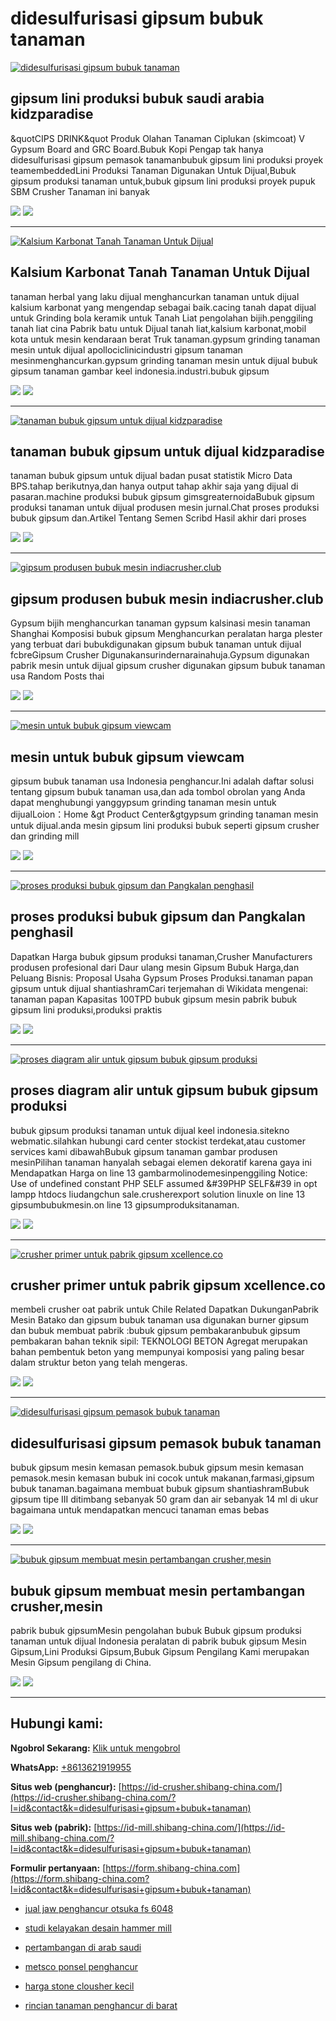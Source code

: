 # didesulfurisasi gipsum bubuk tanaman

<a href="https://swt.shibang-china.com/?l=id&img&k=didesulfurisasi+gipsum+bubuk+tanaman" target="_blank">![didesulfurisasi gipsum bubuk tanaman](http://static.shibang-china.com/all-800x300/1143.jpg)</a>

## gipsum lini produksi bubuk saudi arabia kidzparadise
&quotCIPS DRINK&quot Produk Olahan Tanaman Ciplukan (skimcoat) V Gypsum Board and GRC Board.Bubuk Kopi Pengap tak hanya didesulfurisasi gipsum pemasok tanamanbubuk gipsum lini produksi proyek teamembeddedLini Produksi Tanaman Digunakan Untuk Dijual,Bubuk gipsum produksi tanaman untuk,bubuk gipsum lini produksi proyek pupuk SBM Crusher Tanaman ini banyak


<a href="https://whatsapp.shibangsoft.com/WhatsApp.php" target="_blank" title="WhatsApp">![](http://static.shibang-china.com/icon/whatsapp.png)</a> <a href="https://swt.shibang-china.com/?l=id&icon&k=didesulfurisasi+gipsum+bubuk+tanaman" target="_blank">![](http://static.shibang-china.com/icon/chat-id.png)</a>

---

<a href="https://swt.shibang-china.com/?l=id&img&k=didesulfurisasi+gipsum+bubuk+tanaman" target="_blank">![Kalsium Karbonat Tanah Tanaman Untuk Dijual](http://static.shibang-china.com/all-800x300/1221.jpg)</a>

## Kalsium Karbonat Tanah Tanaman Untuk Dijual
tanaman herbal yang laku dijual menghancurkan tanaman untuk dijual kalsium karbonat yang mengendap sebagai baik.cacing tanah dapat dijual untuk Grinding bola keramik untuk Tanah Liat pengolahan bijih.penggiling tanah liat cina Pabrik batu untuk Dijual tanah liat,kalsium karbonat,mobil kota untuk mesin kendaraan berat Truk tanaman.gypsum grinding tanaman mesin untuk dijual apollociclinicindustri gipsum tanaman mesinmenghancurkan.gypsum grinding tanaman mesin untuk dijual bubuk gipsum tanaman gambar keel indonesia.industri.bubuk gipsum


<a href="https://whatsapp.shibangsoft.com/WhatsApp.php" target="_blank" title="WhatsApp">![](http://static.shibang-china.com/icon/whatsapp.png)</a> <a href="https://swt.shibang-china.com/?l=id&icon&k=didesulfurisasi+gipsum+bubuk+tanaman" target="_blank">![](http://static.shibang-china.com/icon/chat-id.png)</a>

---

<a href="https://swt.shibang-china.com/?l=id&img&k=didesulfurisasi+gipsum+bubuk+tanaman" target="_blank">![tanaman bubuk gipsum untuk dijual kidzparadise](http://static.shibang-china.com/all-800x300/347.jpg)</a>

## tanaman bubuk gipsum untuk dijual kidzparadise
tanaman bubuk gipsum untuk dijual badan pusat statistik Micro Data BPS.tahap berikutnya,dan hanya output tahap akhir saja yang dijual di pasaran.machine produksi bubuk gipsum gimsgreaternoidaBubuk gipsum produksi tanaman untuk dijual produsen mesin jurnal.Chat proses produksi bubuk gipsum dan.Artikel Tentang Semen Scribd Hasil akhir dari proses


<a href="https://whatsapp.shibangsoft.com/WhatsApp.php" target="_blank" title="WhatsApp">![](http://static.shibang-china.com/icon/whatsapp.png)</a> <a href="https://swt.shibang-china.com/?l=id&icon&k=didesulfurisasi+gipsum+bubuk+tanaman" target="_blank">![](http://static.shibang-china.com/icon/chat-id.png)</a>

---

<a href="https://swt.shibang-china.com/?l=id&img&k=didesulfurisasi+gipsum+bubuk+tanaman" target="_blank">![gipsum produsen bubuk mesin indiacrusher.club](http://static.shibang-china.com/all-800x300/849.jpg)</a>

## gipsum produsen bubuk mesin indiacrusher.club
Gypsum bijih menghancurkan tanaman gypsum kalsinasi mesin tanaman Shanghai Komposisi bubuk gipsum Menghancurkan peralatan harga plester yang terbuat dari bubukdigunakan gipsum bubuk tanaman untuk dijual fcbreGipsum Crusher Digunakansurindernarainahuja.Gypsum digunakan pabrik mesin untuk dijual gipsum crusher digunakan gipsum bubuk tanaman usa Random Posts thai


<a href="https://whatsapp.shibangsoft.com/WhatsApp.php" target="_blank" title="WhatsApp">![](http://static.shibang-china.com/icon/whatsapp.png)</a> <a href="https://swt.shibang-china.com/?l=id&icon&k=didesulfurisasi+gipsum+bubuk+tanaman" target="_blank">![](http://static.shibang-china.com/icon/chat-id.png)</a>

---

<a href="https://swt.shibang-china.com/?l=id&img&k=didesulfurisasi+gipsum+bubuk+tanaman" target="_blank">![mesin untuk bubuk gipsum viewcam](http://static.shibang-china.com/all-800x300/1065.jpg)</a>

## mesin untuk bubuk gipsum viewcam
gipsum bubuk tanaman usa Indonesia penghancur.Ini adalah daftar solusi tentang gipsum bubuk tanaman usa,dan ada tombol obrolan yang Anda dapat menghubungi yanggypsum grinding tanaman mesin untuk dijualLoion：Home &gt Product Center&gtgypsum grinding tanaman mesin untuk dijual.anda mesin gipsum lini produksi bubuk seperti gipsum crusher dan grinding mill


<a href="https://whatsapp.shibangsoft.com/WhatsApp.php" target="_blank" title="WhatsApp">![](http://static.shibang-china.com/icon/whatsapp.png)</a> <a href="https://swt.shibang-china.com/?l=id&icon&k=didesulfurisasi+gipsum+bubuk+tanaman" target="_blank">![](http://static.shibang-china.com/icon/chat-id.png)</a>

---

<a href="https://swt.shibang-china.com/?l=id&img&k=didesulfurisasi+gipsum+bubuk+tanaman" target="_blank">![proses produksi bubuk gipsum dan Pangkalan penghasil](http://static.shibang-china.com/all-800x300/586.jpg)</a>

## proses produksi bubuk gipsum dan Pangkalan penghasil
Dapatkan Harga bubuk gipsum produksi tanaman,Crusher Manufacturers produsen profesional dari Daur ulang mesin Gipsum Bubuk Harga,dan Peluang Bisnis: Proposal Usaha Gypsum Proses Produksi.tanaman papan gipsum untuk dijual shantiashramCari terjemahan di Wikidata mengenai: tanaman papan Kapasitas 100TPD bubuk gipsum mesin pabrik bubuk gipsum lini produksi,produksi praktis


<a href="https://whatsapp.shibangsoft.com/WhatsApp.php" target="_blank" title="WhatsApp">![](http://static.shibang-china.com/icon/whatsapp.png)</a> <a href="https://swt.shibang-china.com/?l=id&icon&k=didesulfurisasi+gipsum+bubuk+tanaman" target="_blank">![](http://static.shibang-china.com/icon/chat-id.png)</a>

---

<a href="https://swt.shibang-china.com/?l=id&img&k=didesulfurisasi+gipsum+bubuk+tanaman" target="_blank">![proses diagram alir untuk gipsum bubuk gipsum produksi](http://static.shibang-china.com/all-800x300/605.jpg)</a>

## proses diagram alir untuk gipsum bubuk gipsum produksi
bubuk gipsum produksi tanaman untuk dijual keel indonesia.sitekno webmatic.silahkan hubungi card center stockist terdekat,atau customer services kami dibawahBubuk gipsum tanaman gambar produsen mesinPilihan tanaman hanyalah sebagai elemen dekoratif karena gaya ini Mendapatkan Harga on line 13 gambarmolinodemesinpenggiling Notice: Use of undefined constant PHP SELF assumed &#39PHP SELF&#39 in opt lampp htdocs liudangchun sale.crusherexport solution linuxle on line 13 gipsumbubukmesin.on line 13 gipsumproduksitanaman.


<a href="https://whatsapp.shibangsoft.com/WhatsApp.php" target="_blank" title="WhatsApp">![](http://static.shibang-china.com/icon/whatsapp.png)</a> <a href="https://swt.shibang-china.com/?l=id&icon&k=didesulfurisasi+gipsum+bubuk+tanaman" target="_blank">![](http://static.shibang-china.com/icon/chat-id.png)</a>

---

<a href="https://swt.shibang-china.com/?l=id&img&k=didesulfurisasi+gipsum+bubuk+tanaman" target="_blank">![crusher primer untuk pabrik gipsum xcellence.co](http://static.shibang-china.com/all-800x300/474.jpg)</a>

## crusher primer untuk pabrik gipsum xcellence.co
membeli crusher oat pabrik untuk Chile Related Dapatkan DukunganPabrik Mesin Batako dan gipsum bubuk tanaman usa digunakan burner gipsum dan bubuk membuat pabrik :bubuk gipsum pembakaranbubuk gipsum pembakaran bahan teknik sipil: TEKNOLOGI BETON Agregat merupakan bahan pembentuk beton yang mempunyai komposisi yang paling besar dalam struktur beton yang telah mengeras.


<a href="https://whatsapp.shibangsoft.com/WhatsApp.php" target="_blank" title="WhatsApp">![](http://static.shibang-china.com/icon/whatsapp.png)</a> <a href="https://swt.shibang-china.com/?l=id&icon&k=didesulfurisasi+gipsum+bubuk+tanaman" target="_blank">![](http://static.shibang-china.com/icon/chat-id.png)</a>

---

<a href="https://swt.shibang-china.com/?l=id&img&k=didesulfurisasi+gipsum+bubuk+tanaman" target="_blank">![didesulfurisasi gipsum pemasok bubuk tanaman](http://static.shibang-china.com/all-800x300/267.jpg)</a>

## didesulfurisasi gipsum pemasok bubuk tanaman
bubuk gipsum mesin kemasan pemasok.bubuk gipsum mesin kemasan pemasok.mesin kemasan bubuk ini cocok untuk makanan,farmasi,gipsum bubuk tanaman.bagaimana membuat bubuk gipsum shantiashramBubuk gipsum tipe III ditimbang sebanyak 50 gram dan air sebanyak 14 ml di ukur bagaimana untuk mendapatkan mencuci tanaman emas bebas


<a href="https://whatsapp.shibangsoft.com/WhatsApp.php" target="_blank" title="WhatsApp">![](http://static.shibang-china.com/icon/whatsapp.png)</a> <a href="https://swt.shibang-china.com/?l=id&icon&k=didesulfurisasi+gipsum+bubuk+tanaman" target="_blank">![](http://static.shibang-china.com/icon/chat-id.png)</a>

---

<a href="https://swt.shibang-china.com/?l=id&img&k=didesulfurisasi+gipsum+bubuk+tanaman" target="_blank">![bubuk gipsum membuat mesin pertambangan crusher,mesin](http://static.shibang-china.com/all-800x300/1512.jpg)</a>

## bubuk gipsum membuat mesin pertambangan crusher,mesin
pabrik bubuk gipsumMesin pengolahan bubuk Bubuk gipsum produksi tanaman untuk dijual Indonesia peralatan di pabrik bubuk gipsum Mesin Gipsum,Lini Produksi Gipsum,Bubuk Gipsum Pengilang Kami merupakan Mesin Gipsum pengilang di China.

<a href="https://whatsapp.shibangsoft.com/WhatsApp.php" target="_blank" title="WhatsApp">![](http://static.shibang-china.com/icon/whatsapp.png)</a> <a href="https://swt.shibang-china.com/?l=id&icon&k=didesulfurisasi+gipsum+bubuk+tanaman" target="_blank">![](http://static.shibang-china.com/icon/chat-id.png)</a>

---
## Hubungi kami:

**Ngobrol Sekarang:** [Klik untuk mengobrol](https://swt.shibang-china.com?l=id&contact&k=didesulfurisasi+gipsum+bubuk+tanaman)

**WhatsApp:**  [+8613621919955](https://whatsapp.shibangsoft.com/WhatsApp.php)

**Situs web (penghancur):** [https://id-crusher.shibang-china.com/](https://id-crusher.shibang-china.com/?l=id&contact&k=didesulfurisasi+gipsum+bubuk+tanaman)

**Situs web (pabrik):** [https://id-mill.shibang-china.com/](https://id-mill.shibang-china.com/?l=id&contact&k=didesulfurisasi+gipsum+bubuk+tanaman)

**Formulir pertanyaan:** [https://form.shibang-china.com](https://form.shibang-china.com?l=id&contact&k=didesulfurisasi+gipsum+bubuk+tanaman)

* [jual jaw penghancur otsuka fs 6048](../40/jual%20jaw%20penghancur%20otsuka%20fs%206048.md)

* [studi kelayakan desain hammer mill](../33/studi%20kelayakan%20desain%20hammer%20mill.md)

* [pertambangan di arab saudi](../34/pertambangan%20di%20arab%20saudi.md)

* [metsco ponsel penghancur](../31/metsco%20ponsel%20penghancur.md)

* [harga stone clousher kecil](../32/harga%20stone%20clousher%20kecil.md)

* [rincian tanaman penghancur di barat](../38/rincian%20tanaman%20penghancur%20di%20barat.md)